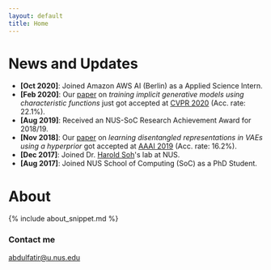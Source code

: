 ```yaml
---
layout: default
title: Home
---
```


# News and Updates

* **[Oct 2020]**: Joined Amazon AWS AI (Berlin) as a Applied Science Intern.
* **[Feb 2020]**: Our [paper](https://arxiv.org/abs/1909.07425) on *training implicit generative models using characteristic functions* just got accepted at [CVPR 2020](http://cvpr2020.thecvf.com) (Acc. rate: 22.1%).
* **[Aug 2019]**: Received an NUS-SoC Research Achievement Award for 2018/19.
* **[Nov 2018]**: Our [paper](https://arxiv.org/abs/1809.04497) on *learning disentangled representations in VAEs using a hyperprior* got accepted at [AAAI 2019](https://aaai.org/Conferences/AAAI-19/) (Acc. rate: 16.2%).
* **[Dec 2017]**: Joined Dr. [Harold Soh](https://haroldsoh.com/)'s lab at NUS.
* **[Aug 2017]**: Joined NUS School of Computing (SoC) as a PhD Student.

# About

{% include about_snippet.md %}

### Contact me

[abdulfatir@u.nus.edu](mailto:abdulfatir@u.nus.edu)
